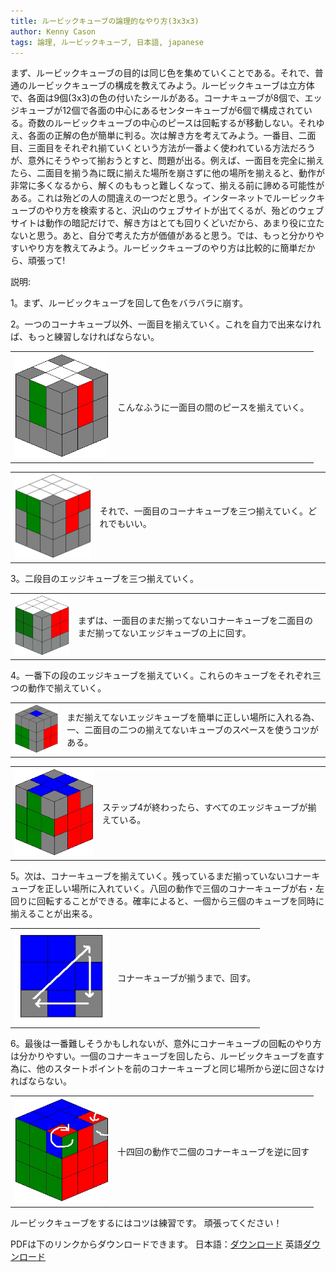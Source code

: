```yaml
---
title: ルービックキューブの論理的なやり方(3x3x3)
author: Kenny Cason
tags: 論理, ルービックキューブ, 日本語, japanese
---
```


まず、ルービックキューブの目的は同じ色を集めていくことである。それで、普通のルービックキューブの構成を教えてみよう。ルービックキューブは立方体で、各面は9個(3x3)の色の付いたシールがある。コーナキューブが8個で、エッジキューブが12個で各面の中心にあるセンターキューブが6個で構成されている。奇数のルービックキューブの中心のピースは回転するが移動しない。それゆえ、各面の正解の色が簡単に判る。次は解き方を考えてみよう。一番目、二面目、三面目をそれぞれ揃ていくという方法が一番よく使われている方法だろうが、意外にそうやって揃おうとすと、問題が出る。例えば、一面目を完全に揃えたら、二面目を揃う為に既に揃えた場所を崩さずに他の場所を揃えると、動作が非常に多くなるから、解くのももっと難しくなって、揃える前に諦める可能性がある。これは殆どの人の間違えの一つだと思う。インターネットでルービックキューブのやり方を検索すると、沢山のウェブサイトが出てくるが、殆どのウェブサイトは動作の暗記だけで、解き方はとても回りくどいだから、あまり役に立たないと思う。あと、自分で考えた方が価値があると思う。では、もっと分かりやすいやり方を教えてみよう。ルービックキューブのやり方は比較的に簡単だから、頑張って!

説明:

1。まず、ルービックキューブを回して色をバラバラに崩す。

2。一つのコーナキューブ以外、一面目を揃えていく。これを自力で出来なければ、もっと練習しなければならない。
<table width="100%"><tr><td><center><img padding="0" width="150" src="/images/rc/rc2.jpg" alt="Rubik's Cube Tutorial" /></center></td><td>こんなふうに一面目の間のピースを揃えていく。</td></table>
<table width="100%"><tr><td><center><img padding="0" width="150" src="/images/rc/rc3.jpg" alt="Rubik's Cube Tutorial" /></center></td><td>それで、一面目のコーナキューブを三つ揃えていく。どれでもいい。
</td></table>

3。二段目のエッジキューブを三つ揃えていく。
<table width="100%"><tr><td><center><img padding="0" width="150" src="/images/rc/rc4.jpg" alt="Rubik's Cube Tutorial" /></center></td><td>まずは、一面目のまだ揃ってないコナーキューブを二面目のまだ揃ってないエッジキューブの上に回す。</td></table>

4。一番下の段のエッジキューブを揃えていく。これらのキューブをそれぞれ三つの動作で揃えていく。
<table width="100%"><tr><td><center><img padding="0" width="150" src="/images/rc/rc5.jpg" alt="Rubik's Cube Tutorial" /></center></td><td>まだ揃えてないエッジキューブを簡単に正しい場所に入れる為、一、二面目の二つの揃えてないキューブのスペースを使うコツがある。</td></table>
<table width="100%"><tr><td><center><img padding="0" width="150" src="/images/rc/rc6.jpg" alt="Rubik's Cube Tutorial" /></center></td><td>ステップ4が終わったら、すべてのエッジキューブが揃えている。</td></table>

5。次は、コナーキューブを揃えていく。残っているまだ揃っていないコナーキューブを正しい場所に入れていく。八回の動作で三個のコナーキューブが右・左回りに回転することができる。確率によると、一個から三個のキューブを同時に揃えることが出来る。
<table width="100%"><tr><td><center><img padding="0" width="150" src="/images/rc/rc7.jpg" alt="Rubik's Cube Tutorial" /></center></td><td>コナーキューブが揃うまで、回す。</td></table>

6。最後は一番難しそうかもしれないが、意外にコナーキューブの回転のやり方は分かりやすい。一個のコナーキューブを回したら、ルービックキューブを直す為に、他のスタートポイントを前のコナーキューブと同じ場所から逆に回さなければならない。
<table width="100%"><tr><td><center><img padding="0" width="150" src="/images/rc/rc8.jpg" alt="Rubik's Cube Tutorial" /></center></td><td>十四回の動作で二個のコナーキューブを逆に回す</td></table>

ルービックキューブをするにはコツは練習です。
頑張ってください！

PDFは下のリンクからダウンロードできます。
日本語：<a href="/pdf/rubikscube-jp.pdf">ダウンロード</a>
英語<a href="/pdf/rubikscube-en.pdf">ダウンロード</a>
